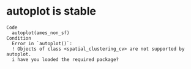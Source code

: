 # autoplot is stable

    Code
      autoplot(ames_non_sf)
    Condition
      Error in `autoplot()`:
      ! Objects of class <spatial_clustering_cv> are not supported by autoplot.
      i have you loaded the required package?

